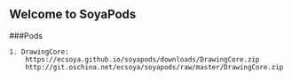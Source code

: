 ## Welcome to SoyaPods

###Pods

	1. DrawingCore: 
		https://ecsoya.github.io/soyapods/downloads/DrawingCore.zip
		http://git.oschina.net/ecsoya/soyapods/raw/master/DrawingCore.zip


